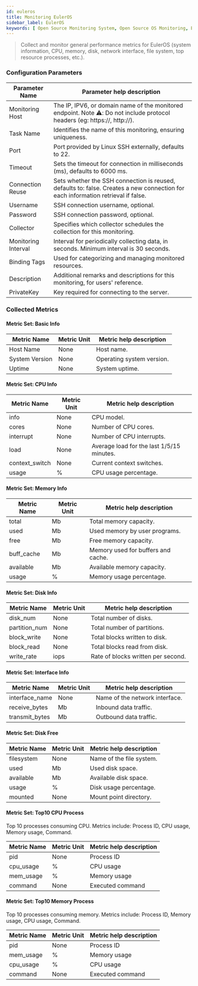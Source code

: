 ```yaml
---
id: euleros
title: Monitoring EulerOS
sidebar_label: EulerOS
keywords: [ Open Source Monitoring System, Open Source OS Monitoring, EulerOS Monitoring ]
---
```


> Collect and monitor general performance metrics for EulerOS (system information, CPU, memory, disk, network interface, file system, top resource processes, etc.).

### Configuration Parameters

| Parameter Name      | Parameter help description                                                                                                       |
|---------------------|----------------------------------------------------------------------------------------------------------------------------------|
| Monitoring Host     | The IP, IPV6, or domain name of the monitored endpoint. Note ⚠️: Do not include protocol headers (eg: https://, http://).        |
| Task Name           | Identifies the name of this monitoring, ensuring uniqueness.                                                                     |
| Port                | Port provided by Linux SSH externally, defaults to 22.                                                                           |
| Timeout             | Sets the timeout for connection in milliseconds (ms), defaults to 6000 ms.                                                       |
| Connection Reuse    | Sets whether the SSH connection is reused, defaults to: false. Creates a new connection for each information retrieval if false. |
| Username            | SSH connection username, optional.                                                                                               |
| Password            | SSH connection password, optional.                                                                                               |
| Collector           | Specifies which collector schedules the collection for this monitoring.                                                          |
| Monitoring Interval | Interval for periodically collecting data, in seconds. Minimum interval is 30 seconds.                                           |
| Binding Tags        | Used for categorizing and managing monitored resources.                                                                          |
| Description         | Additional remarks and descriptions for this monitoring, for users' reference.                                                   |
| PrivateKey          | Key required for connecting to the server.                                                                                       |

### Collected Metrics

#### Metric Set: Basic Info

| Metric Name    | Metric Unit | Metric help description   |
|----------------|-------------|---------------------------|
| Host Name      | None        | Host name.                |
| System Version | None        | Operating system version. |
| Uptime         | None        | System uptime.            |

#### Metric Set: CPU Info

| Metric Name    | Metric Unit | Metric help description                   |
|----------------|-------------|-------------------------------------------|
| info           | None        | CPU model.                                |
| cores          | None        | Number of CPU cores.                      |
| interrupt      | None        | Number of CPU interrupts.                 |
| load           | None        | Average load for the last 1/5/15 minutes. |
| context_switch | None        | Current context switches.                 |
| usage          | %           | CPU usage percentage.                     |

#### Metric Set: Memory Info

| Metric Name | Metric Unit | Metric help description            |
|-------------|-------------|------------------------------------|
| total       | Mb          | Total memory capacity.             |
| used        | Mb          | Used memory by user programs.      |
| free        | Mb          | Free memory capacity.              |
| buff_cache  | Mb          | Memory used for buffers and cache. |
| available   | Mb          | Available memory capacity.         |
| usage       | %           | Memory usage percentage.           |

#### Metric Set: Disk Info

| Metric Name   | Metric Unit | Metric help description            |
|---------------|-------------|------------------------------------|
| disk_num      | None        | Total number of disks.             |
| partition_num | None        | Total number of partitions.        |
| block_write   | None        | Total blocks written to disk.      |
| block_read    | None        | Total blocks read from disk.       |
| write_rate    | iops        | Rate of blocks written per second. |

#### Metric Set: Interface Info

| Metric Name    | Metric Unit | Metric help description        |
|----------------|-------------|--------------------------------|
| interface_name | None        | Name of the network interface. |
| receive_bytes  | Mb          | Inbound data traffic.          |
| transmit_bytes | Mb          | Outbound data traffic.         |

#### Metric Set: Disk Free

| Metric Name | Metric Unit | Metric help description  |
|-------------|-------------|--------------------------|
| filesystem  | None        | Name of the file system. |
| used        | Mb          | Used disk space.         |
| available   | Mb          | Available disk space.    |
| usage       | %           | Disk usage percentage.   |
| mounted     | None        | Mount point directory.   |

#### Metric Set: Top10 CPU Process

Top 10 processes consuming CPU. Metrics include: Process ID, CPU usage, Memory usage, Command.

| Metric Name | Metric Unit | Metric help description |
|-------------|-------------|-------------------------|
| pid         | None        | Process ID              |
| cpu_usage   | %           | CPU usage               |
| mem_usage   | %           | Memory usage            |
| command     | None        | Executed command        |

#### Metric Set: Top10 Memory Process

Top 10 processes consuming memory. Metrics include: Process ID, Memory usage, CPU usage, Command.

| Metric Name | Metric Unit | Metric help description |
|-------------|-------------|-------------------------|
| pid         | None        | Process ID              |
| mem_usage   | %           | Memory usage            |
| cpu_usage   | %           | CPU usage               |
| command     | None        | Executed command        |
